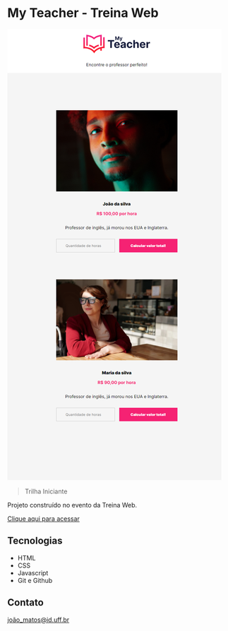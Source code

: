 # My Teacher - Treina Web

![preview](./github/preview.png)

>Trilha Iniciante

Projeto construído no evento da Treina Web.

[Clique aqui para acessar](https://jomatos1992.github.io/myteacher)

## Tecnologias

- HTML
- CSS
- Javascript
- Git e Github

## Contato

joão_matos@id.uff.br